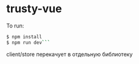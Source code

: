 # trusty-vue

To run:
```bash
$ npm install
$ npm run dev```
```
client/store перекачует в отдельную библиотеку
